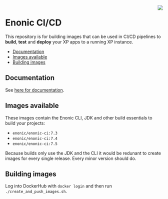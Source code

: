 <img align="right" src="https://raw.githubusercontent.com/enonic/xp/master/misc/logo.png">
<h1>Enonic CI/CD</h1>

This repository is for building images that can be used in CI/CD pipelines to **build**, **test** and **deploy** your XP apps to a running XP instance.

- [Documentation](#documentation)
- [Images available](#images-available)
- [Building images](#building-images)

## Documentation

See [here for documentation](./docs/index.adoc).

## Images available

These images contain the Enonic CLI, JDK and other build essentials to build your projects:

- `enonic/enonic-ci:7.3`
- `enonic/enonic-ci:7.4`
- `enonic/enonic-ci:7.5`

Because builds only use the JDK and the CLI it would be redunant to create images for every single release. Every minor version should do.

## Building images

Log into DockerHub with `docker login` and then run `./create_and_push_images.sh`.
